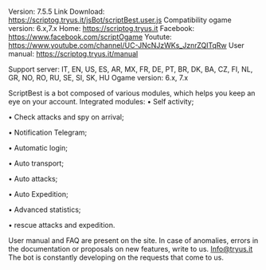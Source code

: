 Version: 7.5.5
Link Download: https://scriptog.tryus.it/jsBot/scriptBest.user.js
Compatibility ogame version: 6.x,7.x
Home: https://scriptog.tryus.it
Facebook: https://www.facebook.com/scriptOgame
Youtute: https://www.youtube.com/channel/UC-JNcNJzWKs_JznrZQITqRw
User manual: https://scriptog.tryus.it/manual

Support server: IT, EN, US, ES, AR, MX, FR, DE, PT, BR, DK, BA, CZ, FI, NL, GR, NO, RO, RU, SE, SI, SK, HU
Ogame version: 6.x, 7.x

ScriptBest is a bot composed of various modules, which helps you keep an eye on your account. Integrated modules:
• Self activity;

• Check attacks and spy on arrival;

• Notification Telegram;

• Automatic login;

• Auto transport;

• Auto attacks;

• Auto Expedition;

• Advanced statistics;

• rescue attacks and expedition.

User manual and FAQ are present on the site. In case of anomalies, errors in the documentation or proposals on new features, write to us. Info@tryus.it The bot is constantly developing on the requests that come to us.


